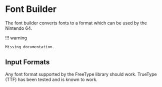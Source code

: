 # Font Builder

The font builder converts fonts to a format which can be used by the Nintendo 64.

!!! warning

    Missing documentation.

## Input Formats

Any font format supported by the FreeType library should work. TrueType (TTF) has been tested and is known to work.
